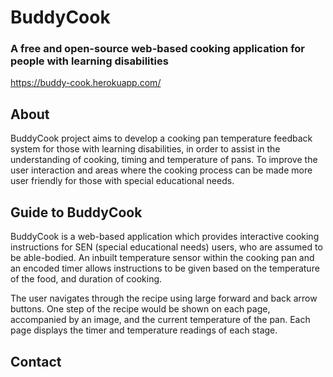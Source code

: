 # BuddyCook
### A free and open-source web-based cooking application for people with learning disabilities
https://buddy-cook.herokuapp.com/

## About

BuddyCook project aims to develop a cooking pan temperature feedback system for those with learning disabilities, in order to assist in the understanding of cooking, timing and temperature of pans. To improve the user interaction and areas where the cooking process can be made more user friendly for those with special educational needs. 

## Guide to BuddyCook

BuddyCook is a web-based application which provides interactive cooking instructions for SEN (special educational needs) users, who are assumed to be able-bodied. An inbuilt temperature sensor within the cooking pan and an encoded timer allows instructions to be given based on the temperature of the food, and duration of cooking.

The user navigates through the recipe using large forward and back arrow buttons. One step of the recipe would be shown on each page, accompanied by an image, and the current temperature of the pan. Each page displays the timer and temperature readings of each stage. 

## Contact

